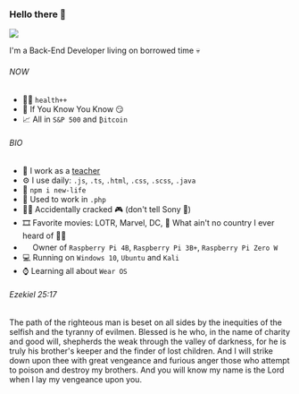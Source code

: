 ### Hello there 👋
![](https://c.tenor.com/DSG9ZID25nsAAAAC/hello-there-general-kenobi.gif)

I'm a Back-End Developer living on borrowed time 💀

###### NOW

- 🏋️‍♂️ `health++`
- 🍑 If You Know You Know 😏
- 📈 All in `S&P 500` and `₿itcoin`

###### BIO

- 🏫 I work as a [teacher](https://spsmb.cz/)
- ⚙️ I use daily: `.js`, `.ts`, `.html`, `.css`, `.scss`, `.java`
- 💾 `npm i new-life`
- 🤡 Used to work in `.php`
- 👨‍💻 Accidentally cracked 🎮 (don't tell Sony 👀)
- 🎞️ Favorite movies: LOTR, Marvel, DC, 🦶 What ain't no country I ever heard of 💼🌟
- <img src="https://www.raspberrypi.org/app/uploads/2018/03/RPi-Logo-Reg-SCREEN.png" width="14" height="18"> Owner of `Raspberry Pi 4B`, `Raspberry Pi 3B+`, `Raspberry Pi Zero W`
- 💻 Running on `Windows 10`, `Ubuntu` and `Kali`
- ⌚ Learning all about `Wear OS`

###### Ezekiel 25:17
The path of the righteous man is beset on all sides by the inequities of the selfish and the tyranny of evilmen. Blessed is he who, in the name of charity and good will, shepherds the weak through the valley of darkness, for he is truly his brother's keeper and the finder of lost children. And I will strike down upon thee with great vengeance and furious anger those who attempt to poison and destroy my brothers. And you will know my name is the Lord when I lay my vengeance upon you.
